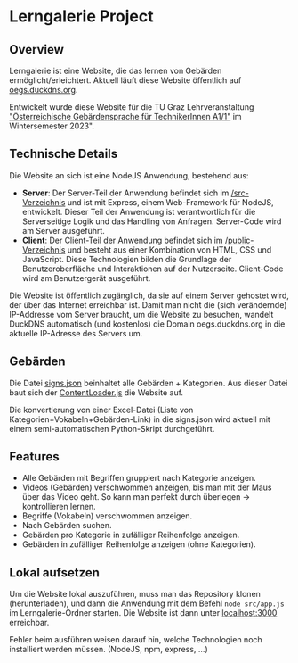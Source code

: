 # Lerngalerie Project

## Overview

Lerngalerie ist eine Website, die das lernen von Gebärden ermöglicht/erleichtert. Aktuell läuft diese Website öffentlich auf [oegs.duckdns.org](https://oegs.duckdns.org).

Entwickelt wurde diese Website für die TU Graz Lehrveranstaltung ["Österreichische Gebärdensprache für TechnikerInnen A1/1"](https://www.tugraz.at/studium/studieren-an-der-tu-graz/studierende/sprachen-lernen-an-der-tu-graz/sprachangebot) im Wintersemester 2023".

## Technische Details

Die Website an sich ist eine NodeJS Anwendung, bestehend aus:

- **Server**: Der Server-Teil der Anwendung befindet sich im [/src-Verzeichnis](./src/) und ist mit Express, einem Web-Framework für NodeJS, entwickelt. Dieser Teil der Anwendung ist verantwortlich für die Serverseitige Logik und das Handling von Anfragen. Server-Code wird am Server ausgeführt.
- **Client**: Der Client-Teil der Anwendung befindet sich im [/public-Verzeichnis](./public/) und besteht aus einer Kombination von HTML, CSS und JavaScript. Diese Technologien bilden die Grundlage der Benutzeroberfläche und Interaktionen auf der Nutzerseite. Client-Code wird am Benutzergerät ausgeführt.

Die Website ist öffentlich zugänglich, da sie auf einem Server gehostet wird, der über das Internet erreichbar ist. Damit man nicht die (sich verändernde) IP-Addresse vom Server braucht, um die Website zu besuchen, wandelt DuckDNS automatisch (und kostenlos) die Domain oegs.duckdns.org in die aktuelle IP-Adresse des Servers um.

## Gebärden

Die Datei [signs.json](./public/signs.json) beinhaltet alle Gebärden + Kategorien. Aus dieser Datei baut sich der [ContentLoader.js](./public/js/ContentLoader.js) die Website auf.

Die konvertierung von einer Excel-Datei (Liste von Kategorien+Vokabeln+Gebärden-Link) in die signs.json wird aktuell mit einem semi-automatischen Python-Skript durchgeführt.

## Features

- Alle Gebärden mit Begriffen gruppiert nach Kategorie anzeigen.
- Videos (Gebärden) verschwommen anzeigen, bis man mit der Maus über das Video geht. So kann man perfekt durch überlegen -> kontrollieren lernen.
- Begriffe (Vokabeln) verschwommen anzeigen.
- Nach Gebärden suchen.
- Gebärden pro Kategorie in zufälliger Reihenfolge anzeigen.
- Gebärden in zufälliger Reihenfolge anzeigen (ohne Kategorien).

## Lokal aufsetzen

Um die Website lokal auszuführen, muss man das Repository klonen (herunterladen), und dann die Anwendung mit dem Befehl `node src/app.js` im Lerngalerie-Ordner starten. Die Website ist dann unter [localhost:3000](http://localhost:3000) erreichbar.

Fehler beim ausführen weisen darauf hin, welche Technologien noch installiert werden müssen. (NodeJS, npm, express, ...)
